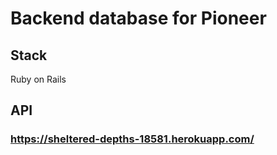 # Backend database for Pioneer

## Stack
Ruby on Rails

## API
### https://sheltered-depths-18581.herokuapp.com/
